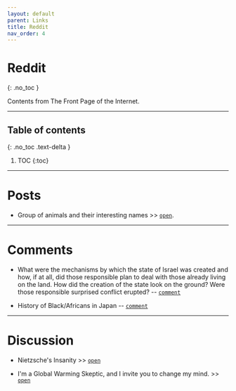 ```yaml
---
layout: default
parent: Links
title: Reddit
nav_order: 4
---
```


# Reddit
{: .no_toc }

Contents from The Front Page of the Internet.

---

## Table of contents
{: .no_toc .text-delta }

1. TOC
{:toc}

---

# Posts

- Group of animals and their interesting names >> [`open`](https://www.reddit.com/r/etymology/comments/2tpdah/groups_of_animals_and_their_strange_names/).

---

# Comments

- What were the mechanisms by which the state of Israel was created and how, if at all, did those responsible plan to deal with those already living on the land. How did the creation of the state look on the ground? Were those responsible surprised conflict erupted? -- [`comment`](https://www.reddit.com/r/AskHistorians/comments/23w18h/what_were_the_mechanisms_by_which_the_state_of/ch1kz8e/)

- History of Black/Africans in Japan -- [`comment`](https://www.reddit.com/r/AskHistorians/comments/flgpph/history_of_blackafricans_in_japan/)

---

# Discussion

- Nietzsche's Insanity >> [`open`](https://www.reddit.com/r/Nietzsche/comments/9w8dbt/nietzsches_insanity/)

- I'm a Global Warming Skeptic, and I invite you to change my mind. >> [`open`](https://www.reddit.com/r/science/comments/b20b8/im_a_global_warming_skeptic_and_i_invite_you_to/)
